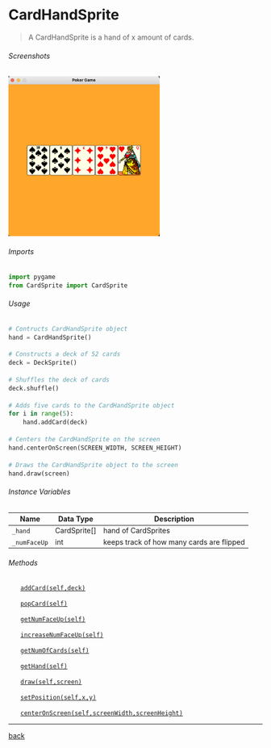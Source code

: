 <!--Name Of Class -->

# CardHandSprite

<!-- Description -->

>A CardHandSprite is a hand of x amount of cards.

<!-- Screenshots -->
###### Screenshots
<!-- ![CardSprite](../../images/cardSprite.png) -->

<img src="../../images/cardHandSprite.png" alt="CardHandSprite_5_Cards" width="300"/>



<!-- Imports -->
###### Imports
```python
import pygame
from CardSprite import CardSprite
```

<!-- Usage -->

###### Usage

```python
# Contructs CardHandSprite object
hand = CardHandSprite()

# Constructs a deck of 52 cards
deck = DeckSprite()

# Shuffles the deck of cards
deck.shuffle()

# Adds five cards to the CardHandSprite object
for i in range(5):
    hand.addCard(deck)

# Centers the CardHandSprite on the screen
hand.centerOnScreen(SCREEN_WIDTH, SCREEN_HEIGHT)

# Draws the CardHandSprite object to the screen
hand.draw(screen)
```

<!-- Instance Variables -->
###### Instance Variables
| Name         | Data Type    | Description                               |
| ------------ | ------------ | ----------------------------------------- |
| `_hand`      | CardSprite[] | hand of CardSprites                       |
| `_numFaceUp` | int          | keeps track of how many cards are flipped |


###### Methods

<ul>

<!-- (Add Member Functions Here) -->
<!-- [`nameOfFunction(parameters)`](functions/nameOfFunction.md) -->
<!-- Make sure to create a .md file in the functions folder for EVERY function added -->

[`addCard(self,deck)`](methods/addCard.md)

[`popCard(self)`](methods/popCard.md)

[`getNumFaceUp(self)`](methods/getNumFaceUp.md)

[`increaseNumFaceUp(self)`](methods/increaseNumFaceUp.md)

[`getNumOfCards(self)`](methods/getNumOfCards.md)

[`getHand(self)`](methods/getHand.md)

[`draw(self,screen)`](methods/draw.md)

[`setPosition(self,x,y)`](methods/setPosition.md)

[`centerOnScreen(self,screenWidth,screenHeight)`](methods/centerOnScreen.md)


</ul>

---

<!-- Back to README.md -->
[back](../../../README.md)